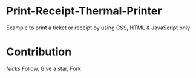 # Print-Receipt-Thermal-Printer
</hr>
 Example to print a ticket or receipt by using CSS, HTML & JavaScript only

# Contribution
<i>Nicks </i> <a href="https://github.dev/nickssilver">Follow, Give a star, Fork</a>
